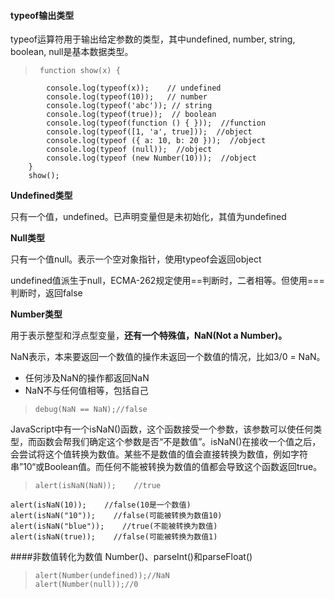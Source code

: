 #### typeof输出类型
typeof运算符用于输出给定参数的类型，其中undefined, number, string, boolean, null是基本数据类型。

>      function show(x) {
            console.log(typeof(x));    // undefined
            console.log(typeof(10));   // number
            console.log(typeof('abc')); // string
            console.log(typeof(true));  // boolean
            console.log(typeof(function () { }));  //function
            console.log(typeof([1, 'a', true]));  //object
            console.log(typeof ({ a: 10, b: 20 }));  //object
            console.log(typeof (null));  //object
            console.log(typeof (new Number(10)));  //object
        }
        show();

**Undefined类型**

只有一个值，undefined。已声明变量但是未初始化，其值为undefined

**Null类型**

只有一个值null。表示一个空对象指针，使用typeof会返回object

undefined值派生于null，ECMA-262规定使用==判断时，二者相等。但使用===判断时，返回false

**Number类型**

用于表示整型和浮点型变量，**还有一个特殊值，NaN(Not a Number)。**

NaN表示，本来要返回一个数值的操作未返回一个数值的情况，比如3/0 = NaN。

* 任何涉及NaN的操作都返回NaN
* NaN不与任何值相等，包括自己

>     debug(NaN == NaN);//false

JavaScript中有一个isNaN()函数，这个函数接受一个参数，该参数可以使任何类型，而函数会帮我们确定这个参数是否“不是数值”。isNaN()在接收一个值之后，会尝试将这个值转换为数值。某些不是数值的值会直接转换为数值，例如字符串”10“或Boolean值。而任何不能被转换为数值的值都会导致这个函数返回true。

>     alert(isNaN(NaN));    //true
    alert(isNaN(10));    //false(10是一个数值)
    alert(isNaN("10"));    //false(可能被转换为数值10)
    alert(isNaN("blue"));    //true(不能被转换为数值)
    alert(isNaN(true));    //false(可能被转换为数值1)
    
    
####非数值转化为数值
Number()、parseInt()和parseFloat()

>     alert(Number(undefined));//NaN
>     alert(Number(null));//0

 






        

